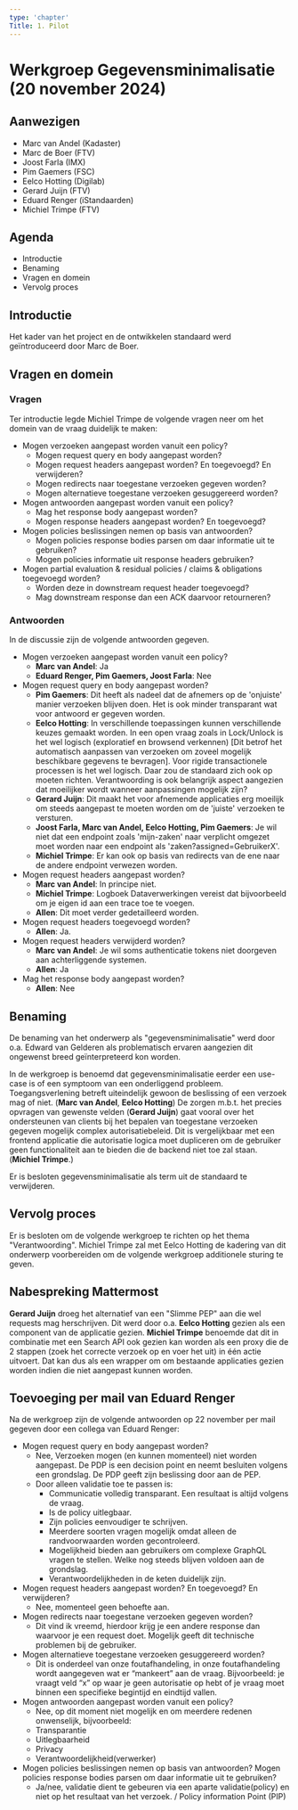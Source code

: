 ```yaml
---
type: 'chapter'
Title: 1. Pilot
---
```


# Werkgroep Gegevensminimalisatie (20 november 2024)

## Aanwezigen
- Marc van Andel (Kadaster)
- Marc de Boer (FTV)
- Joost Farla (IMX)
- Pim Gaemers (FSC)
- Eelco Hotting (Digilab)
- Gerard Juijn (FTV)
- Eduard Renger (iStandaarden)
- Michiel Trimpe (FTV)

## Agenda
- Introductie
- Benaming
- Vragen en domein
- Vervolg proces

## Introductie

Het kader van het project en de ontwikkelen standaard werd geïntroduceerd door Marc de Boer.

## Vragen en domein

### Vragen

Ter introductie legde Michiel Trimpe de volgende vragen neer om het domein van de vraag duidelijk te maken:

- Mogen verzoeken aangepast worden vanuit een policy?
    - Mogen request query en body aangepast worden?
    - Mogen request headers aangepast worden? En toegevoegd?  En verwijderen?
    - Mogen redirects naar toegestane verzoeken gegeven worden?
    - Mogen alternatieve toegestane verzoeken gesuggereerd worden?
- Mogen antwoorden aangepast worden vanuit een policy?
    - Mag het response body aangepast worden? 
    - Mogen response headers aangepast worden? En toegevoegd?
- Mogen policies beslissingen nemen op basis van antwoorden?
    - Mogen policies response bodies parsen om daar informatie uit te gebruiken?
    - Mogen policies informatie uit response headers gebruiken?
- Mogen partial evaluation & residual policies / claims & obligations toegevoegd worden?
    - Worden deze in downstream request header toegevoegd?
    - Mag downstream response dan een ACK daarvoor retourneren?

### Antwoorden

In de discussie zijn de volgende antwoorden gegeven.

- Mogen verzoeken aangepast worden vanuit een policy?
  - **Marc van Andel**: Ja
  - **Eduard Renger, Pim Gaemers, Joost Farla**: Nee
- Mogen request query en body aangepast worden?
  - **Pim Gaemers**: Dit heeft als nadeel dat de afnemers op de 'onjuiste' manier verzoeken blijven doen. Het is ook minder transparant wat voor antwoord er gegeven worden.
  - **Eelco Hotting**: In verschillende toepassingen kunnen verschillende keuzes gemaakt worden. In een open vraag zoals in Lock/Unlock is het wel logisch (exploratief en browsend verkennen) \[Dit betrof het automatisch aanpassen van verzoeken om zoveel mogelijk beschikbare gegevens te bevragen\]. Voor rigide transactionele processen is het wel logisch. Daar zou de standaard zich ook op moeten richten.
    Verantwoording is ook belangrijk aspect aangezien dat moeilijker wordt wanneer aanpassingen mogelijk zijn?
  - **Gerard Juijn**: Dit maakt het voor afnemende applicaties erg moeilijk om steeds aangepast te moeten worden om de 'juiste' verzoeken te versturen. 
  - **Joost Farla, Marc van Andel, Eelco Hotting, Pim Gaemers**: Je wil niet dat een endpoint zoals 'mijn-zaken' naar verplicht omgezet moet worden naar een endpoint als 'zaken?assigned=GebruikerX'.
  - **Michiel Trimpe**: Er kan ook op basis van redirects van de ene naar de andere endpoint verwezen worden.
- Mogen request headers aangepast worden? 
  - **Marc van Andel**: In principe niet.
  - **Michiel Trimpe**: Logboek Dataverwerkingen vereist dat bijvoorbeeld om je eigen id aan een trace toe te voegen.
  - **Allen**: Dit moet verder gedetailleerd worden.
- Mogen request headers toegevoegd worden?
  - **Allen**: Ja. 
- Mogen request headers verwijderd worden?
  - **Marc van Andel**: Je wil soms authenticatie tokens niet doorgeven aan achterliggende systemen.
  - **Allen**: Ja
- Mag het response body aangepast worden? 
  - **Allen**: Nee

## Benaming

De benaming van het onderwerp als "gegevensminimalisatie" werd door o.a. Edward van Gelderen als problematisch ervaren aangezien dit ongewenst breed geïnterpreteerd kon worden.

In de werkgroep is benoemd dat gegevensminimalisatie eerder een use-case is of een symptoom van een onderliggend probleem. Toegangsverlening betreft uiteindelijk gewoon de beslissing of een verzoek mag of niet. (**Marc van Andel**, **Eelco Hotting**)
De zorgen m.b.t. het precies opvragen van gewenste velden (**Gerard Juijn**) gaat vooral over het ondersteunen van clients bij het bepalen van toegestane verzoeken gegeven mogelijk complex autorisatiebeleid. Dit is vergelijkbaar met een frontend applicatie die autorisatie logica moet dupliceren om de gebruiker geen functionaliteit aan te bieden die de backend niet toe zal staan. (**Michiel Trimpe**.)

Er is besloten gegevensminimalisatie als term uit de standaard te verwijderen.

## Vervolg proces

Er is besloten om de volgende werkgroep te richten op het thema "Verantwoording". Michiel Trimpe zal met Eelco Hotting de kadering van dit onderwerp voorbereiden om de volgende werkgroep additionele sturing te geven.

## Nabespreking Mattermost 

**Gerard Juijn** droeg het alternatief van een "Slimme PEP" aan die wel requests mag herschrijven. Dit werd door o.a. **Eelco Hotting** gezien als een component van de applicatie gezien. **Michiel Trimpe** benoemde dat dit in combinatie met een Search API ook gezien kan worden als een proxy die de 2 stappen (zoek het correcte verzoek op en voer het uit) in één actie uitvoert. Dat kan dus als een wrapper om om bestaande applicaties gezien worden indien die niet aangepast kunnen worden.  

## Toevoeging per mail van Eduard Renger

Na de werkgroep zijn de volgende antwoorden op 22 november per mail gegeven door een collega van Eduard Renger:

- Mogen request query en body aangepast worden?
  - Nee, Verzoeken mogen (en kunnen momenteel) niet worden aangepast. De PDP is een decision point en neemt besluiten volgens een grondslag. De PDP geeft zijn beslissing door aan de PEP.
  - Door alleen validatie toe te passen is:
    - Communicatie volledig transparant. Een resultaat is altijd volgens de vraag.
    - Is de policy uitlegbaar.
    - Zijn policies eenvoudiger te schrijven.
    - Meerdere soorten vragen mogelijk omdat alleen de randvoorwaarden worden gecontroleerd.
    - Mogelijkheid bieden aan gebruikers om complexe GraphQL vragen te stellen. Welke nog steeds blijven voldoen aan de grondslag.
    - Verantwoordelijkheden in de keten duidelijk zijn.
- Mogen request headers aangepast worden? En toegevoegd? En verwijderen?
  - Nee, momenteel geen behoefte aan.
- Mogen redirects naar toegestane verzoeken gegeven worden?
  -  Dit vind ik vreemd, hierdoor krijg je een andere response dan waarvoor je een request doet. Mogelijk geeft dit technische problemen bij de gebruiker.
- Mogen alternatieve toegestane verzoeken gesuggereerd worden?
  -  Dit is onderdeel van onze foutafhandeling, in onze foutafhandeling wordt aangegeven wat er “mankeert” aan de vraag. Bijvoorbeeld: je vraagt veld “x” op waar je geen autorisatie op hebt of je vraag moet binnen een specifieke begintijd en eindtijd vallen.
- Mogen antwoorden aangepast worden vanuit een policy?
  -  Nee, op dit moment niet mogelijk en om meerdere redenen onwenselijk, bijvoorbeeld:
  - Transparantie
  - Uitlegbaarheid
  - Privacy
  - Verantwoordelijkheid(verwerker)
- Mogen policies beslissingen nemen op basis van antwoorden? Mogen policies response bodies parsen om daar informatie uit te gebruiken?
  - Ja/nee, validatie dient te gebeuren via een aparte validatie(policy) en niet op het resultaat van het verzoek. / Policy information Point (PIP)
